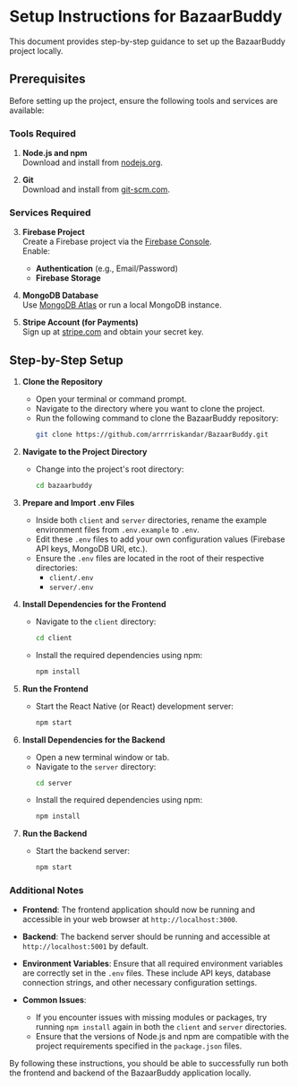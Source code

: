 # Setup Instructions for BazaarBuddy

This document provides step-by-step guidance to set up the BazaarBuddy project locally.

## Prerequisites

Before setting up the project, ensure the following tools and services are available:

### Tools Required

1. **Node.js and npm**  
   Download and install from [nodejs.org](https://nodejs.org/).

2. **Git**  
   Download and install from [git-scm.com](https://git-scm.com/).

### Services Required

3. **Firebase Project**  
   Create a Firebase project via the [Firebase Console](https://console.firebase.google.com/).  
   Enable:

   - **Authentication** (e.g., Email/Password)
   - **Firebase Storage**

4. **MongoDB Database**  
   Use [MongoDB Atlas](https://www.mongodb.com/cloud/atlas) or run a local MongoDB instance.

5. **Stripe Account (for Payments)**  
   Sign up at [stripe.com](https://stripe.com) and obtain your secret key.

## Step-by-Step Setup

1. **Clone the Repository**

   - Open your terminal or command prompt.
   - Navigate to the directory where you want to clone the project.
   - Run the following command to clone the BazaarBuddy repository:
     ```sh
     git clone https://github.com/arrrriskandar/BazaarBuddy.git
     ```

2. **Navigate to the Project Directory**

   - Change into the project's root directory:
     ```sh
     cd bazaarbuddy
     ```

3. **Prepare and Import .env Files**

   - Inside both `client` and `server` directories, rename the example environment files from `.env.example` to `.env`.
   - Edit these `.env` files to add your own configuration values (Firebase API keys, MongoDB URI, etc.).
   - Ensure the `.env` files are located in the root of their respective directories:
     - `client/.env`
     - `server/.env`

4. **Install Dependencies for the Frontend**

   - Navigate to the `client` directory:
     ```sh
     cd client
     ```
   - Install the required dependencies using npm:
     ```sh
     npm install
     ```

5. **Run the Frontend**

   - Start the React Native (or React) development server:
     ```sh
     npm start
     ```

6. **Install Dependencies for the Backend**

   - Open a new terminal window or tab.
   - Navigate to the `server` directory:
     ```sh
     cd server
     ```
   - Install the required dependencies using npm:
     ```sh
     npm install
     ```

7. **Run the Backend**
   - Start the backend server:
     ```sh
     npm start
     ```

### Additional Notes

- **Frontend**: The frontend application should now be running and accessible in your web browser at `http://localhost:3000`.

- **Backend**: The backend server should be running and accessible at `http://localhost:5001` by default.

- **Environment Variables**: Ensure that all required environment variables are correctly set in the `.env` files. These include API keys, database connection strings, and other necessary configuration settings.

- **Common Issues**:
  - If you encounter issues with missing modules or packages, try running `npm install` again in both the `client` and `server` directories.
  - Ensure that the versions of Node.js and npm are compatible with the project requirements specified in the `package.json` files.

By following these instructions, you should be able to successfully run both the frontend and backend of the BazaarBuddy application locally.
